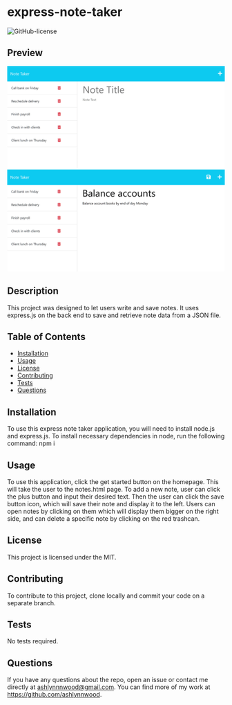 # express-note-taker

![GitHub-license](https://img.shields.io/badge/License-MIT-blue)

  ## Preview
  ![note-taker-home-preview](./Assets/11-express-homework-demo-01.png)
  ![note-taker-notes-preview](./Assets/11-express-homework-demo-02.png)

  ## Description
  This project was designed to let users write and save notes. It uses express.js on the back end to save and retrieve note data from a JSON file.

  ## Table of Contents
  * [Installation](#installation)
  * [Usage](#usage)
  * [License](#license)
  * [Contributing](#contributing)
  * [Tests](#tests)
  * [Questions](#questions)
  
  ## Installation
  To use this express note taker application, you will need to install node.js and express.js. To install necessary dependencies in node, run the following command: 
  npm i

  ## Usage
  To use this application, click the get started button on the homepage. This will take the user to the notes.html page. To add a new note, user can click the plus button and input their desired text. Then the user can click the save button icon, which will save their note and display it to the left. Users can open notes by clicking on them which will display them bigger on the right side, and can delete a specific note by clicking on the red trashcan.

  ## License
  This project is licensed under the MIT.

  ## Contributing
  To contribute to this project, clone locally and commit your code on a separate branch.

  ## Tests
 No tests required.

  ## Questions 
  If you have any questions about the repo, open an issue or 
  contact me directly at ashlynnnwood@gmail.com. You can find more of my work at https://github.com/ashlynnwood.